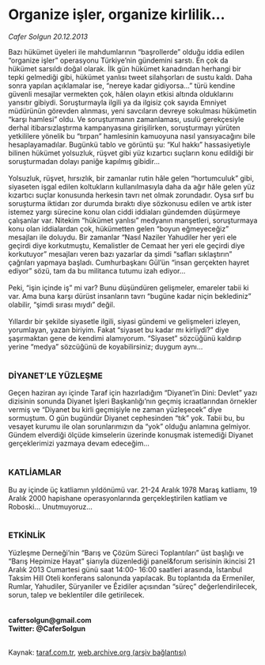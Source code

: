 # Organize işler, organize kirlilik...

*Cafer Solgun 20.12.2013*

<div class="yazi">Bazı hükümet üyeleri ile mahdumlarının “başrollerde” olduğu iddia edilen “organize işler” operasyonu Türkiye’nin gündemini sarstı. En çok da hükümet sarsıldı doğal olarak. İlk gün hükümet kanadından herhangi bir tepki gelmediği gibi, hükümet yanlısı tweet silahşorları de sustu kaldı. Daha sonra yapılan açıklamalar ise, “nereye kadar gidiyorsa...” türü kendine güvenli mesajlar vermekten çok, hâlen olayın etkisi altında olduklarını yansıtır gibiydi. Soruşturmayla ilgili ya da ilgisiz çok sayıda Emniyet müdürünün görevden alınması, yeni savcıların devreye sokulması hükümetin “karşı hamlesi” oldu. Ve soruşturmanın zamanlaması, usulü gerekçesiyle derhal itibarsızlaştırma kampanyasına girişilirken, soruşturmayı yürüten yetkililere yönelik bu “tırpan” hamlesinin kamuoyuna nasıl yansıyacağını bile hesaplayamadılar. Bugünkü tablo ve görüntü şu: “Kul hakkı” hassasiyetiyle bilinen hükümet yolsuzluk, rüşvet gibi yüz kızartıcı suçların konu edildiği bir soruşturmadan dolayı paniğe kapılmış gibidir...<br/><br/>Yolsuzluk, rüşvet, hırsızlık, bir zamanlar rutin hâle gelen “hortumculuk” gibi, siyaseten işgal edilen koltukların kullanılmasıyla daha da ağır hâle gelen yüz kızartıcı suçlar konusunda herkesin tavrı net olmak zorundadır. Oysa sırf bu soruşturma iktidarı zor durumda bıraktı diye sözkonusu edilen ve artık ister istemez yargı sürecine konu olan ciddi iddiaları gündemden düşürmeye çalışanlar var. Nitekim “hükümet yanlısı” medyanın manşetleri, soruşturmaya konu olan iddialardan çok, hükümetten gelen “boyun eğmeyeceğiz” mesajları ile doluydu. Bir zamanlar “Nasıl Naziler Yahudiler her yeri ele geçirdi diye korkutmuştu, Kemalistler de Cemaat her yeri ele geçirdi diye korkutuyor” mesajları veren bazı yazarlar da şimdi “safları sıklaştırın” çağrıları yapmaya başladı. Cumhurbaşkanı Gül’ün “insan gerçekten hayret ediyor” sözü, tam da bu militanca tutumu izah ediyor...<br/><br/>Peki, “işin içinde iş” mi var? Bunu düşündüren gelişmeler, emareler tabii ki var. Ama buna karşı dürüst insanların tavrı “bugüne kadar niçin beklediniz” olabilir, “şimdi sırası mıydı” değil.<br/><br/>Yıllardır bir şekilde siyasetle ilgili, siyasi gündemi ve gelişmeleri izleyen, yorumlayan, yazan biriyim. Fakat “siyaset bu kadar mı kirliydi?” diye şaşırmaktan gene de kendimi alamıyorum. “Siyaset” sözcüğünü kaldırıp yerine “medya” sözcüğünü de koyabilirsiniz; duygum aynı...<br/><br/><h3>DİYANET’LE YÜZLEŞME</h3>Geçen haziran ayı içinde Taraf için hazırladığım “Diyanet’in Dini: Devlet” yazı dizisinin sonunda Diyanet İşleri Başkanlığı’nın geçmiş icraatlarından örnekler vermiş ve “Diyanet bu kirli geçmişiyle ne zaman yüzleşecek” diye sormuştum. O gün bugündür Diyanet cephesinden “tık” yok. Tabii bu, bu vesayet kurumu ile olan sorunlarımızın da “yok” olduğu anlamına gelmiyor. Gündem elverdiği ölçüde kimselerin üzerinde konuşmak istemediği Diyanet gerçeklerimizi yazmaya devam edeceğim...<br/><br/><h3>KATLİAMLAR</h3>Bu ay içinde üç katliamın yıldönümü var. 21-24 Aralık 1978 Maraş katliamı, 19 Aralık 2000 hapishane operasyonlarında gerçekleştirilen katliam ve Roboski... Unutmuyoruz...<br/><br/><h3>ETKİNLİK</h3>Yüzleşme Derneği’nin “Barış ve Çözüm Süreci Toplantıları” üst başlığı ve “Barış Hepimize Hayat” şiarıyla düzenlediği panel&amp;forum serisinin ikincisi 21 Aralık 2013 Cumartesi günü saat 14:00- 16:00 saatleri arasında, İstanbul Taksim Hill Oteli konferans salonunda yapılacak. Bu toplantıda da Ermeniler, Rumlar, Yahudiler, Süryaniler ve Êzidiler açısından “süreç” değerlendirilecek, sorun, talep ve beklentiler dile getirilecek.<br/><br/><br/><b>cafersolgun@gmail.com<br/>Twitter: @CaferSolgun</b><br/><br/>
</div>

Kaynak: [taraf.com.tr](http://www.taraf.com.tr:80/cafer-solgun/makale-organize-isler-organize-kirlilik.htm), [web.archive.org (arşiv bağlantısı)](http://web.archive.org/web/20131222084459/http://www.taraf.com.tr:80/cafer-solgun/makale-organize-isler-organize-kirlilik.htm)
